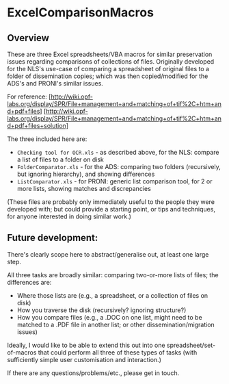 # ExcelComparisonMacros

## Overview
These are three Excel spreadsheets/VBA macros for similar preservation issues regarding comparisons of collections of files. Originally developed for the NLS's use-case of comparing a spreadsheet of original files to a folder of dissemination copies; which was then copied/modified for the ADS's and PRONI's similar issues.

For reference: 
[http://wiki.opf-labs.org/display/SPR/File+management+and+matching+of+tif%2C+htm+and+pdf+files]
[http://wiki.opf-labs.org/display/SPR/File+management+and+matching+of+tif%2C+htm+and+pdf+files+solution]

The three included here are:
* `Checking tool for OCR.xls` - as described above, for the NLS: compare a list of files to a folder on disk
* `FolderComparator.xls` - for the ADS: comparing two folders (recursively, but ignoring hierarchy), and showing differences
* `ListComparator.xls` - for PRONI: generic list comparison tool, for 2 or more lists, showing matches and discrepancies

(These files are probably only immediately useful to the people they were developed with; but could provide a starting point, or tips and techniques, for anyone interested in doing similar work.)

## Future development:
There's clearly scope here to abstract/generalise out, at least one large step. 

All three tasks are broadly similar: comparing two-or-more lists of files; the differences are:
* Where those lists are (e.g., a spreadsheet, or a collection of files on disk)
* How you traverse the disk (recursively? ignoring structure?)
* How you compare files (e.g., a .DOC on one list, might need to be matched to a .PDF file in another list; or other dissemination/migration issues)

Ideally, I would like to be able to extend this out into one spreadsheet/set-of-macros that could perform all three of these types of tasks (with sufficiently simple user customisation and interaction.)

If there are any questions/problems/etc., please get in touch.
